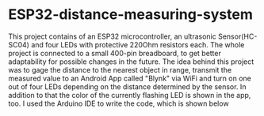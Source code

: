 # ESP32-distance-measuring-system
This project contains of an ESP32 microcontroller, an ultrasonic Sensor(HC-SC04) and four LEDs with protective 220Ohm resistors each. The whole project is connected to a small 400-pin breadboard, to get better adaptability for possible changes in the future.  The idea behind this project was to gage the distance to the nearest object in range, transmit the measured value to an Android App called "Blynk" via WiFi and turn on one out of four LEDs depending on the distance determined by the sensor. In addition to that the color of the currently flashing LED is shown in the app, too. I used the Arduino IDE to write the code, which is shown below
